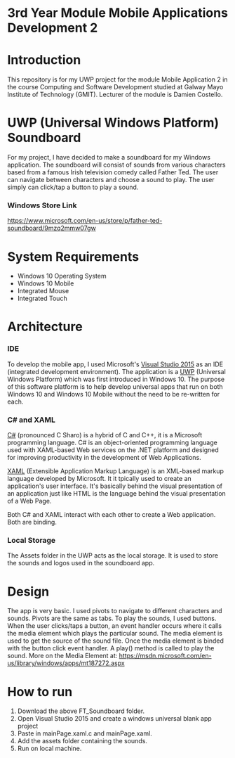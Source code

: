 # 3rd Year Module Mobile Applications Development 2
# Introduction
This repository is for my UWP project for the module Mobile Application 2 in the course Computing and Software Development studied at Galway Mayo Institute of Technology (GMIT). Lecturer of the module is Damien Costello.

# UWP (Universal Windows Platform) Soundboard
For my project, I have decided to make a soundboard for my Windows application. The soundboard will consist of sounds from various characters based from a famous Irish television comedy called Father Ted. The user can navigate between characters and choose a sound to play. The user simply can click/tap a button to play a sound. 

### Windows Store Link
https://www.microsoft.com/en-us/store/p/father-ted-soundboard/9mzq2mmw07gw

# System Requirements
- Windows 10 Operating System
- Windows 10 Mobile
- Integrated Mouse
- Integrated Touch

# Architecture
### IDE
To develop the mobile app, I used Microsoft's [Visual Studio 2015](https://www.visualstudio.com/downloads/) as an IDE (integrated development environment). The application is a [UWP](https://docs.microsoft.com/en-us/windows/uwp/get-started/universal-application-platform-guide) (Universal Windows Platform) which was first introduced in Windows 10. The purpose of this software platform is to help develop universal apps that run on both Windows 10 and Windows 10 Mobile without the need to be re-written for each. 

### C# and XAML
[C#](https://msdn.microsoft.com/en-us/library/kx37x362.aspx) (pronounced C Sharo) is a hybrid of C and C++, it is a Microsoft programming language. C# is an object-oriented programming language used with XAML-based Web services on the .NET platform and designed for improving productivity in the development of Web Applications.

[XAML](https://msdn.microsoft.com/en-us/library/ms752059(v=vs.110).aspx) (Extensible Application Markup Language) is an XML-based markup language developed by Microsoft. It it tpically used to create an application's user interface. It's basically behind the visual presentation of an application just like HTML is the language behind the visual presentation of a Web Page.

Both C# and XAML interact with each other to create a Web application. Both are binding.


### Local Storage
The Assets folder in the UWP acts as the local storage. It is used to store the sounds and logos used in the soundboard app.

# Design
The app is very basic. I used pivots to navigate to different characters and sounds. Pivots are the same as tabs. To play the sounds, I used buttons. When the user clicks/taps a button, an event handler occurs where it calls the media element which plays the particular sound. The media element is used to get the source of the sound file. Once the media element is binded with the button click event handler. A play() method is called to play the sound. More on the Media Element at: https://msdn.microsoft.com/en-us/library/windows/apps/mt187272.aspx

# How to run
1. Download the above FT_Soundboard folder.
2. Open Visual Studio 2015 and create a windows universal blank app project
3. Paste in mainPage.xaml.c and mainPage.xaml.
4. Add the assets folder containing the sounds.
5. Run on local machine.
